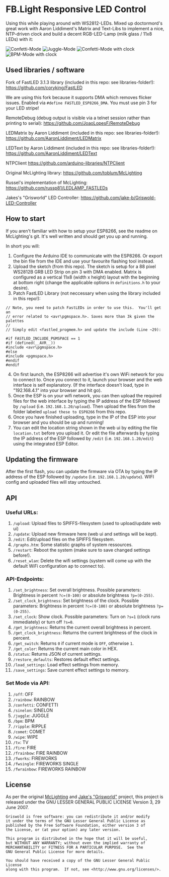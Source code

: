 # FB.Light Responsive LED Control

Using this while playing around with WS2812-LEDs. Mixed up doctormord's great work with Aaron Liddiment's Matrix and Text-Libs to implement a nice, NTP-driven clock and build a decent RGB-LED-Lamp (milk glass / 11x8 LEDs) with it:

![Confetti-Mode](https://breakout.bernis-hideout.de/git/FB.Light/confetti_1_small.gif)
![Juggle-Mode](https://breakout.bernis-hideout.de/git/FB.Light/juggle_small.gif)
![Confetti-Mode with clock](https://breakout.bernis-hideout.de/git/FB.Light/confetti_clock_small.gif)
![BPM-Mode with clock](https://breakout.bernis-hideout.de/git/FB.Light/bpm_clock_small.gif)

## Used libraries / software

Fork of FastLED 3.1.3 library (included in this repo: see libraries-folder!):
https://github.com/coryking/FastLED

We are using this fork because it supports DMA which removes flicker issues. Enabled via `#define FASTLED_ESP8266_DMA`. You must use pin 3 for your LED stripe!

RemoteDebug (debug output is visible via a telnet session rather than printing to serial):
https://github.com/JoaoLopesF/RemoteDebug

LEDMatrix by Aaron Liddiment (included in this repo: see libraries-folder!):
https://github.com/AaronLiddiment/LEDMatrix

LEDText by Aaron Liddiment (included in this repo: see libraries-folder!):
https://github.com/AaronLiddiment/LEDText

NTPClient
https://github.com/arduino-libraries/NTPClient

Original McLighting library:
https://github.com/toblum/McLighting

Russel's implementation of McLighting:
https://github.com/russp81/LEDLAMP_FASTLEDs

Jakes's "Grisworld" LED Controller:
https://github.com/jake-b/Griswold-LED-Controller

## How to start

If you aren't familiar with how to setup your ESP8266, see the readme on McLighting's git.  It's well written and should get you up and running.

In short you will:

1.  Configure the Arduino IDE to communicate with the ESP8266. Or export the bin file from the IDE and use your favourite flashing tool instead.
2.  Upload the sketch (from this repo). The sketch is setup for a 88 pixel WS2812B GRB LED Strip on pin 3 with DMA enabled. Matrix is configured
	as a vertical 11x8 (width x height) layout with the beginning at bottom right (change the applicable options in `definitions.h` to your desire).
3.  Patch FastLED Library (not neccessary when using the library included in this repo!):

```arduino
// Note, you need to patch FastLEDs in order to use this.  You'll get an
// error related to <avr\pgmspace.h>. Saves more than 3k given the palettes
//
// Simply edit <fastled_progmem.h> and update the include (Line ~29):

#if FASTLED_INCLUDE_PGMSPACE == 1
#if (defined(__AVR__))
#include <avr\pgmspace.h>
#else
#include <pgmspace.h>
#endif
#endif
```

4.  On first launch, the ESP8266 will advertise it's own WiFi network for you to connect to. Once you connect to it, launch your browser
    and the web interface is self explanatory. (If the interface doesn't load, type in "192.168.4.1" into your browser and hit go).
5.  Once the ESP is on your wifi network, you can then upload the required files for the web interface by typing the IP address
    of the ESP followed by `/upload` (i.e. `192.168.1.20/upload`). Then upload the files from the folder labeled
    `upload these to ESP8266` from this repo.
6.  Once you have finished uploading, type in the IP of the ESP into your browser and you should be up and running!
7.	You can edit the location string shown in the web ui by editing the file `location.txt` before you upload it.
	Or edit the file afterwards by typing the IP address of the ESP followed by `/edit` (i.e. `192.168.1.20/edit`) using the integrated ESP Editor.

## Updating the firmware

After the first flash, you can update the firmware via OTA by typing the IP address of the ESP followed by `/update` (i.e. `192.168.1.20/update`).
WIFI config and uploaded files will stay untouched.

## API

### Useful URLs:

1. `/upload`: Upload files to SPIFFS-filesystem (used to upload/update web ui)
1. `/update`: Upload new firmware here (web ui and settings will be kept). 
1. `/edit`: Edit/upload files on the SPIFFS filesystem.
1. `/graphs.htm`: Some statistic graphs of system ressources.
1. `/restart`: Reboot the system (make sure to save changed settings before!).
1. `/reset_wlan`: Delete the wifi settings (system will come up with the default WiFi configuration ap to connect to).

### API-Endpoints:

1. `/set_brightness`: Set overall brightness. Possible parameters: Brightness in percent `?c=(0-100)` or absolute brightness `?p=(0-255)`.
1. `/set_clock_brightness`: Set brightness of the clock. Possible parameters: Brightness in percent `?c=(0-100)` or absolute brightness `?p=(0-255)`.
1. `/set_clock`: Show clock. Possible parameters: Turn on `?s=1` (clock runs immediately) or turn off `?s=0`.
1. `/get_brightness`: Returns the current overall brightness in percent.
1. `/get_clock_brightness`: Returns the current brightness of the clock in percent.
1. `/get_switch`: Returns `0` if current mode is `OFF`, otherwise `1`.
1. `/get_color`: Returns the current main color in HEX.
1. `/status`: Returns JSON of current settings.
1. `/restore_defaults`: Restores default effect settings.
1. `/load_settings`: Load effect settings from memory.
1. `/save_settings`: Save current effect settings to memory.

### Set Mode via API:

1. `/off`: OFF
1. `/rainbow`: RAINBOW
1. `/confetti`: CONFETTI
1. `/sinelon`: SINELON
1. `/juggle`: JUGGLE
1. `/bpm`: BPM
1. `/ripple`: RIPPLE
1. `/comet`: COMET
1. `/wipe`: WIPE
1. `/tv`: TV
1. `/fire`: FIRE
1. `/frainbow`: FIRE RAINBOW
1. `/fworks`: FIREWORKS
1. `/fwsingle`: FIREWORKS SINGLE
1. `/fwrainbow`: FIREWORKS RAINBOW

## License

As per the original [McLighting](https://github.com/toblum/McLighting) and [Jake's "Grisworld"](https://github.com/jake-b/Griswold-LED-Controller) project, this project is released under the GNU LESSER GENERAL PUBLIC LICENSE Version 3, 29 June 2007.

	Griswold is free software: you can redistribute it and/or modify
	it under the terms of the GNU Lesser General Public License as 
	published by the Free Software Foundation, either version 3 of 
	the License, or (at your option) any later version.

	This program is distributed in the hope that it will be useful,
	but WITHOUT ANY WARRANTY; without even the implied warranty of
	MERCHANTABILITY or FITNESS FOR A PARTICULAR PURPOSE.  See the
	GNU General Public License for more details.

	You should have received a copy of the GNU Lesser General Public License
	along with this program.  If not, see <http://www.gnu.org/licenses/>.
